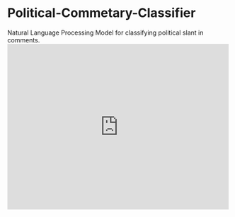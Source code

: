 # Political-Commetary-Classifier
Natural Language Processing Model for classifying political slant in comments.
<embed src="https://drive.google.com/drive/u/0/folders/1C6L_bu0cYsQYDcCGZoVLyX2GRODA6EXt" width="500" height="375">

